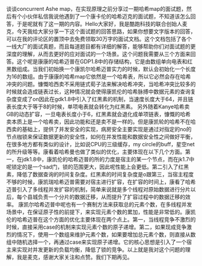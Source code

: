 谈谈concurrent Ashe map，在实现原理之前分享过一期哈希map的面试题，然后有个小伙伴私信我说他遇到了一个康卡伦的哈希迈克的面试题，不知道该怎么回答，于是呢就有了这一期的内容。Hello大家好，我是酷跑科技的联合创始人麦克，今天我给大家分享一下这个面试题的回答思路，如果你想要文字版本的回答，可以在我的评论区的置顶中去免费领取30万字的面试文档。这个文档包括了各个一线大厂的面试真题，而且每道题目都有详细的解答，能够帮助你们对面试题的更深度的理解，从而去更好的应对面试的一个场景。这个问题我需要从三个方面来回答。这个呢是康康的哈希迈普在GDP1.8中的存储结构，它是由数组单向电表和红黑数组成。当我们初始换一个康凯尔哈希迈普实力的时候，默认会初始化一个长度为16的数组。由于康康的哈希map它依然是一个哈希表，所以它必然会存在哈希冲突的问题。慷慨哈西卖不采用链式荀子法来解决哈希冲突，当哈希冲突比较多的时候就会造成链表过长，这种情况就会使得康凯伦的哈希脉搏中数据元素的查询复杂度变成了on因此在gdk1.8中引入了红黑素的机制，当速度长度大于64，并且链表长度大于等于8的时候，单项电表就会转化为红黑素。
	另外随着Kanye哈希卖GB的动态扩容，一旦电表长度小于6，红黑素就会退化成单项链表，慷慨的哈希卖本质上是一个哈希卖，因此功能和还是卖不是一样的。但是康凯轮的哈希不在哈西卖的基础上，提供了并发安全的实现，病房安全主要实现是通过对指定的no的节点枷锁来保证数据更新的安全性，如何在并发性能和数据安全性之间做好平衡，在很多地方都有类似的设计，比如说CPU的三级缓存，my circle的buff，星空net的所升级等等。康看着哈希曼也做了类似的优化，主要体现在以下几个方面。第一，在jdk1.8中，康凯伦的哈希迈普的所的力度是宿主的某一个节点，而在jk1.7中呢锁定的是一个sad门，锁的范围更大，因此呢性能上会更低。第二引入了红黑素，降低了数据查询的时间复杂度。红黑素的时间复杂度是o跟第三，当宿主程度不够的时候，康凯瑞哈希迈普需要对宿主进行扩容，在扩容的时间上，康看了哈希迈普引入了多线程并发扩容的机制，简单来说就是多个线程对原始数据进行分片以后，每个县城负责一个分片的数据迁移，从而提升了扩容过程中的数据迁移的效率。
	康凯尔哈希迈普中呢也有一个赛制方法来获取总的元素个数，在多线程并发场景中，在保证原子性的前提下，来实现元素个数的累加，性能是非常低的。康凯伦的哈希迈普在这个方面的优化主要体现在两个点上。第一，当线程竞争不激烈的时候，直接采用case的机制来实现元素个数的原子递增。第二，如果现成竞争激烈的情况下，使用一个数组来维护元素个数，如果要增加总元素个数，则直接从数组中随机选择一个，再通过case来实现原子递增。它的核心思想是引入了一个宿主来实现对并发更新的负载均衡，降低了锁的竞争。以上就是我对这个问题的理解，我是麦克，感谢大家关注和点赞。我们下期再见。